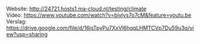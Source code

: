 Website: http://24721.hosts1.ma-cloud.nl/testing/climate  
Video: https://www.youtube.com/watch?v=bivlys7o7cM&feature=youtu.be  
Verslag: https://drive.google.com/file/d/16jsTpyPu7XxVl6hqqLHMTCVp7Du59u3q/view?usp=sharing
